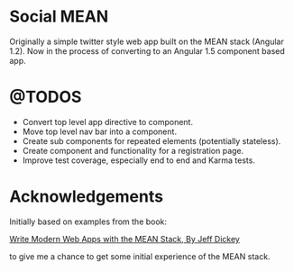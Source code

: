 # Social MEAN
Originally a simple twitter style web app built on the MEAN stack (Angular 1.2). 
Now in the process of converting to an Angular 1.5 component based app.


# @TODOS
* Convert top level app directive to component.
* Move top level nav bar into a component.
* Create sub components for repeated elements (potentially stateless).
* Create component and functionality for a registration page.
* Improve test coverage, especially end to end and Karma tests.


# Acknowledgements
Initially based on examples from the book:

[Write Modern Web Apps with the MEAN Stack, By Jeff Dickey](https://books.google.co.uk/books?id=UEOZBAAAQBAJ&pg=PR2&lpg=PR2&dq=Dickey+Write+MEAN&source=bl&ots=YHCSKwjLtR&sig=Kq-ajpb1WfmEv2d0wAFv2f-Q6xo&hl=en&sa=X&ved=0ahUKEwiGhJ2h1cfRAhUHLcAKHUlTDDYQ6AEINjAF#v=onepage&q=Dickey%20Write%20MEAN&f=false)

to give me a chance to get some initial experience of the MEAN stack.
